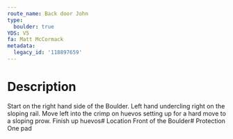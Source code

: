 ```yaml
---
route_name: Back door John
type:
  boulder: true
YDS: V5
fa: Matt McCormack
metadata:
  legacy_id: '118897659'
---
```

# Description
Start on the right hand side of the Boulder. Left hand undercling right on the sloping rail. Move left into the crimp on huevos setting up for a hard move to a sloping prow. Finish up huevos# Location
Front of the Boulder# Protection
One pad